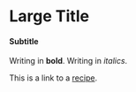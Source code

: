 # Large Title
#### Subtitle

Writing in **bold**. Writing in _italics_.

This is a link to a [recipe](joythebaker.com/2012/08/banana-walnut-chocolate-cookie-cake/).
